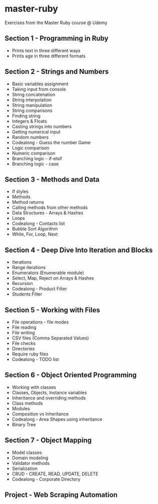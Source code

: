 # master-ruby
Exercises from the Master Ruby course @ Udemy

## Section 1 - Programming in Ruby
* Prints text in three different ways
* Prints age in three different formats

## Section 2 - Strings and Numbers
* Basic variables assignment
* Taking input from console
* String concatenation
* String interpolation
* String manipulation
* String comparisons
* Finding string
* Integers & Floats
* Casting strings into numbers
* Getting numerical input
* Random numbers
* Codealong - Guess the number Game
* Logic comparison
* Numeric comparison
* Branching logic - if-elsif
* Branching logic - case

## Section 3 - Methods and Data
* If styles
* Methods
* Method returns
* Calling methods from other methods
* Data Structures - Arrays & Hashes
* Loops
* Codealong - Contacts list
* Bubble Sort Algorithm
* While, For, Loop, Next

## Section 4 - Deep Dive Into Iteration and Blocks
* Iterations
* Range iterations
* Enumerators (Enumerable module)
* Select, Map, Reject on Arrays & Hashes
* Recursion
* Codealong - Product Filter
* Students Filter

## Section 5 - Working with Files
* File operations - file modes
* File reading
* File writing
* CSV files (Comma Separated Values)
* File checks
* Directories
* Require ruby files
* Codealong - TODO list

## Section 6 - Object Oriented Programming
* Working with classes
* Classes, Objects, Instance variables
* Inheritance and overriding methods
* Class methods
* Modules
* Composition vs Inheritance
* Codealong - Area Shapes using inheritance
* Binary Tree

## Section 7 - Object Mapping
* Model classes
* Domain modeling
* Validator methods
* Serialization
* CRUD - CREATE, READ, UPDATE, DELETE
* Codealong - Corporate Directory

## Project - Web Scraping Automation
